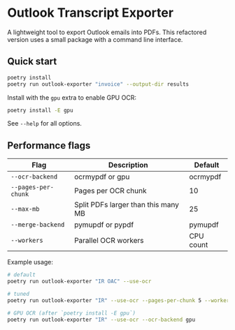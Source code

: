 # Outlook Transcript Exporter

A lightweight tool to export Outlook emails into PDFs. This refactored version uses a small package with a command line interface.

## Quick start

```bash
poetry install
poetry run outlook-exporter "invoice" --output-dir results
```

Install with the `gpu` extra to enable GPU OCR:

```bash
poetry install -E gpu
```

See `--help` for all options.

## Performance flags

| Flag | Description | Default |
|------|-------------|---------|
| `--ocr-backend` | ocrmypdf or gpu | ocrmypdf |
| `--pages-per-chunk` | Pages per OCR chunk | 10 |
| `--max-mb` | Split PDFs larger than this many MB | 25 |
| `--merge-backend` | pymupdf or pypdf | pymupdf |
| `--workers` | Parallel OCR workers | CPU count |

Example usage:

```bash
# default
poetry run outlook-exporter "IR OAC" --use-ocr

# tuned
poetry run outlook-exporter "IR" --use-ocr --pages-per-chunk 5 --workers 12

# GPU OCR (after `poetry install -E gpu`)
poetry run outlook-exporter "IR" --use-ocr --ocr-backend gpu
```
